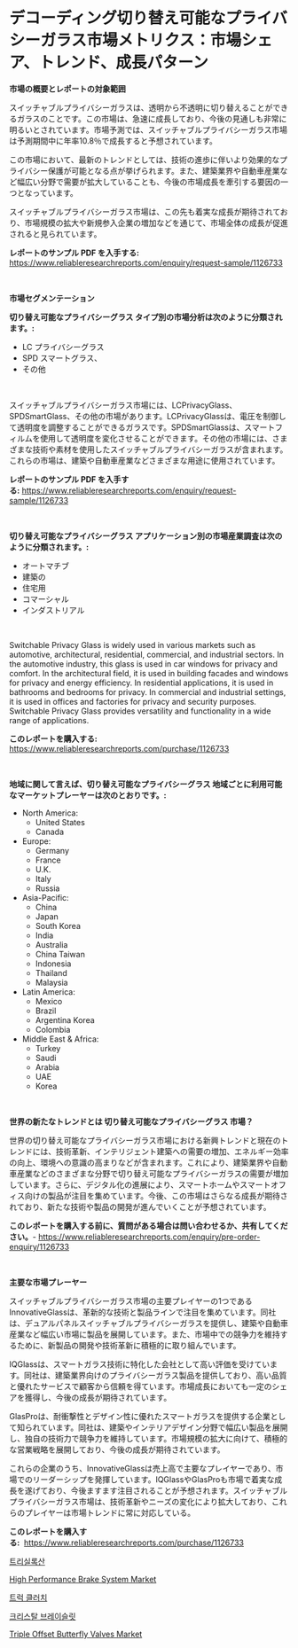 <p><h1>デコーディング切り替え可能なプライバシーガラス市場メトリクス：市場シェア、トレンド、成長パターン</h1></p><p><strong>市場の概要とレポートの対象範囲</strong></p>
<p><p>スイッチャブルプライバシーガラスは、透明から不透明に切り替えることができるガラスのことです。この市場は、急速に成長しており、今後の見通しも非常に明るいとされています。市場予測では、スイッチャブルプライバシーガラス市場は予測期間中に年率10.8％で成長すると予想されています。</p><p>この市場において、最新のトレンドとしては、技術の進歩に伴いより効果的なプライバシー保護が可能となる点が挙げられます。また、建築業界や自動車産業など幅広い分野で需要が拡大していることも、今後の市場成長を牽引する要因の一つとなっています。</p><p>スイッチャブルプライバシーガラス市場は、この先も着実な成長が期待されており、市場規模の拡大や新規参入企業の増加などを通じて、市場全体の成長が促進されると見られています。</p></p>
<p><strong>レポートのサンプル PDF を入手する:</strong> <a href="https://www.reliableresearchreports.com/enquiry/request-sample/1126733">https://www.reliableresearchreports.com/enquiry/request-sample/1126733</a></p>
<p>&nbsp;</p>
<p><strong>市場セグメンテーション</strong></p>
<p><strong>切り替え可能なプライバシーグラス タイプ別の市場分析は次のように分類されます。:</strong></p>
<p><ul><li>LC プライバシーグラス</li><li>SPD スマートグラス、</li><li>その他</li></ul></p>
<p>&nbsp;</p>
<p><p>スイッチャブルプライバシーガラス市場には、LCPrivacyGlass、SPDSmartGlass、その他の市場があります。LCPrivacyGlassは、電圧を制御して透明度を調整することができるガラスです。SPDSmartGlassは、スマートフィルムを使用して透明度を変化させることができます。その他の市場には、さまざまな技術や素材を使用したスイッチャブルプライバシーガラスが含まれます。これらの市場は、建築や自動車産業などさまざまな用途に使用されています。</p></p>
<p><strong>レポートのサンプル PDF を入手する:</strong>&nbsp;<a href="https://www.reliableresearchreports.com/enquiry/request-sample/1126733">https://www.reliableresearchreports.com/enquiry/request-sample/1126733</a></p>
<p>&nbsp;</p>
<p><strong> 切り替え可能なプライバシーグラス アプリケーション別の市場産業調査は次のように分類されます。:</strong></p>
<p><ul><li>オートマチブ</li><li>建築の</li><li>住宅用</li><li>コマーシャル</li><li>インダストリアル</li></ul></p>
<p>&nbsp;</p>
<p><p>Switchable Privacy Glass is widely used in various markets such as automotive, architectural, residential, commercial, and industrial sectors. In the automotive industry, this glass is used in car windows for privacy and comfort. In the architectural field, it is used in building facades and windows for privacy and energy efficiency. In residential applications, it is used in bathrooms and bedrooms for privacy. In commercial and industrial settings, it is used in offices and factories for privacy and security purposes. Switchable Privacy Glass provides versatility and functionality in a wide range of applications.</p></p>
<p><strong>このレポートを購入する:</strong>&nbsp; <a href="https://www.reliableresearchreports.com/purchase/1126733">https://www.reliableresearchreports.com/purchase/1126733</a></p>
<p>&nbsp;</p>
<p><strong>地域に関して言えば、切り替え可能なプライバシーグラス 地域ごとに利用可能なマーケットプレーヤーは次のとおりです。:</strong></p>
<p><ul>
    <li>
        North America:
        <ul>
            <li>United States</li>
            <li>Canada</li>
        </ul>
    </li>
    <li>
        Europe:
        <ul>
            <li>Germany</li>
            <li>France</li>
            <li>U.K.</li>
            <li>Italy</li>
            <li>Russia</li>
        </ul>
    </li>
    <li>
        Asia-Pacific:
        <ul>
            <li>China</li>
            <li>Japan</li>
            <li>South Korea</li>
            <li>India</li>
            <li>Australia</li>
            <li>China Taiwan</li>
            <li>Indonesia</li>
            <li>Thailand</li>
            <li>Malaysia</li>
        </ul>
    </li>
    <li>
        Latin America:
        <ul>
            <li>Mexico</li>
            <li>Brazil</li>
            <li>Argentina Korea</li>
            <li>Colombia</li>
        </ul>
    </li>
    <li>
        Middle East & Africa:
        <ul>
            <li>Turkey</li>
            <li>Saudi</li>
            <li>Arabia</li>
            <li>UAE</li>
            <li>Korea</li>
        </ul>
    </li>
    </ul></p>
<p>&nbsp;</p>
<p><strong>世界の新たなトレンドとは 切り替え可能なプライバシーグラス 市場？</strong></p>
<p><p>世界の切り替え可能なプライバシーガラス市場における新興トレンドと現在のトレンドには、技術革新、インテリジェント建築への需要の増加、エネルギー効率の向上、環境への意識の高まりなどが含まれます。これにより、建築業界や自動車産業などのさまざまな分野で切り替え可能なプライバシーガラスの需要が増加しています。さらに、デジタル化の進展により、スマートホームやスマートオフィス向けの製品が注目を集めています。今後、この市場はさらなる成長が期待されており、新たな技術や製品の開発が進んでいくことが予想されています。</p></p>
<p><strong>このレポートを購入する前に、質問がある場合は問い合わせるか、共有してください。</strong>- <a href="https://www.reliableresearchreports.com/enquiry/pre-order-enquiry/1126733">https://www.reliableresearchreports.com/enquiry/pre-order-enquiry/1126733</a></p>
<p>&nbsp;</p>
<p><strong>主要な市場プレーヤー</strong></p>
<p><p>スイッチャブルプライバシーガラス市場の主要プレイヤーの1つであるInnovativeGlassは、革新的な技術と製品ラインで注目を集めています。同社は、デュアルパネルスイッチャブルプライバシーガラスを提供し、建築や自動車産業など幅広い市場に製品を展開しています。また、市場中での競争力を維持するために、新製品の開発や技術革新に積極的に取り組んでいます。</p><p>IQGlassは、スマートガラス技術に特化した会社として高い評価を受けています。同社は、建築業界向けのプライバシーガラス製品を提供しており、高い品質と優れたサービスで顧客から信頼を得ています。市場成長においても一定のシェアを獲得し、今後の成長が期待されています。</p><p>GlasProは、耐衝撃性とデザイン性に優れたスマートガラスを提供する企業として知られています。同社は、建築やインテリアデザイン分野で幅広い製品を展開し、独自の技術力で競争力を維持しています。市場規模の拡大に向けて、積極的な営業戦略を展開しており、今後の成長が期待されています。</p><p>これらの企業のうち、InnovativeGlassは売上高で主要なプレイヤーであり、市場でのリーダーシップを発揮しています。IQGlassやGlasProも市場で着実な成長を遂げており、今後ますます注目されることが予想されます。スイッチャブルプライバシーガラス市場は、技術革新やニーズの変化により拡大しており、これらのプレイヤーは市場トレンドに常に対応している。</p></p>
<p><strong>このレポートを購入する:</strong>&nbsp;&nbsp;<a href="https://www.reliableresearchreports.com/purchase/1126733">https://www.reliableresearchreports.com/purchase/1126733</a></p>
<p><p><a href="https://github.com/lzrvbyqzftro57/Market-Research-Report-List-1/blob/main/65006473403.md">트리실록산</a></p><p><a href="https://sudsy-motorcycle-bbc.notion.site/Global-High-Performance-Brake-System-Market-Size-and-Market-Trends-Insights-and-Projections-from-20-563dc7c72c70426a9433e0b7bd1776a4">High Performance Brake System Market</a></p><p><a href="https://github.com/vs019sa3m8x/Market-Research-Report-List-1/blob/main/33112173404.md">트럭 클러치</a></p><p><a href="https://medium.com/@boydsmitham726/%ED%81%AC%EB%A6%AC%EC%8A%A4%ED%83%88-%ED%8C%94%EC%B0%8C-%EC%8B%9C%EC%9E%A5-%EA%B7%9C%EB%AA%A8-cagr-%ED%8A%B8%EB%A0%8C%EB%93%9C-2024-2030%EB%85%84-1d0515caf1a7">크리스탈 브레이슬릿</a></p><p><a href="https://view.publitas.com/reportprime-1/decoding-the-triple-offset-butterfly-valves-market-a-deep-dive-into-the-latest-market-trends-market-segmentation-and-competitive-analysis/">Triple Offset Butterfly Valves Market</a></p></p>